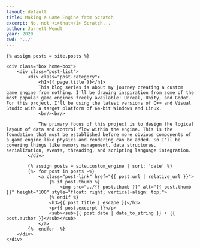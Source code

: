 ```yaml
---
layout: default
title: Making a Game Engine from Scratch
excerpt: No, not <i>that</i> Scratch...
author: Jarrett Wendt
year: 2020
cwd: '../'
---
```


<div class="home">

	{% assign posts = site.posts %}
	
	<div class="box home-box">
		<div class="post-list">
			<div class="post-category">
				<h1>{{ page.title }}</h1>
				This blog series is about my journey creating a custom game engine from nothing. I'll be drawing inspiration from some of the most popular game engines freely available: Unreal, Unity, and Godot. For this project, I'll be using the latest versions of C++ and Visual Studio with a target platform of 64-bit Windows and Linux.
				<br/><br/>

				The primary focus of this project is to design the logical layout of data and control flow within the engine. This is the foundation that must be established before more obvious components of a game engine like physics and rendering can be added. So I'll be covering things like memory management, data structures, serialization, events, threading, and scripting language integration.
			</div>

			{% assign posts = site.custom_engine | sort: 'date' %}
			{%- for post in posts -%}
				<a class="post-link" href="{{ post.url | relative_url }}">
					{% if post.thumb %}
						<img src="../{{ post.thumb }}" alt="{{ post.thumb }}" height="100" style="float: right; vertical-align: top;">
					{% endif %}
					<h3>{{ post.title | escape }}</h3>
					<p>{{ post.excerpt }}</p>
					<sub><sub>{{ post.date | date_to_string }} • {{ post.author }}</sub></sub>
				</a>
			{%- endfor -%}
		</div>
	</div>

</div>
